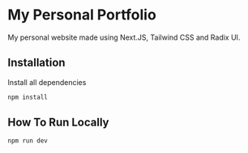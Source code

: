 # My Personal Portfolio
My personal website made using Next.JS, Tailwind CSS and Radix UI.

## Installation
Install all dependencies
```sh
npm install
```
  
## How To Run Locally
```sh
npm run dev
```